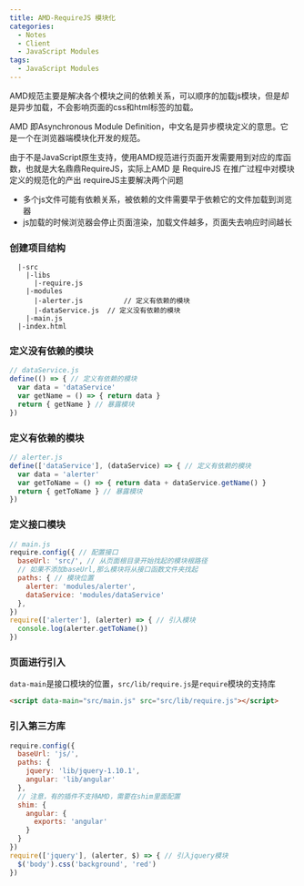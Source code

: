 ```yaml
---
title: AMD-RequireJS 模块化
categories:
  - Notes
  - Client
  - JavaScript Modules
tags:
  - JavaScript Modules
---
```



AMD规范主要是解决各个模块之间的依赖关系，可以顺序的加载js模块，但是却是异步加载，不会影响页面的css和html标签的加载。

AMD 即Asynchronous Module Definition，中文名是异步模块定义的意思。它是一个在浏览器端模块化开发的规范。

由于不是JavaScript原生支持，使用AMD规范进行页面开发需要用到对应的库函数，也就是大名鼎鼎RequireJS，实际上AMD 是 RequireJS 在推广过程中对模块定义的规范化的产出
requireJS主要解决两个问题

- 多个js文件可能有依赖关系，被依赖的文件需要早于依赖它的文件加载到浏览器
- js加载的时候浏览器会停止页面渲染，加载文件越多，页面失去响应时间越长

<!-- more -->

### 创建项目结构

~~~
  |-src
    |-libs
      |-require.js
    |-modules
      |-alerter.js 			// 定义有依赖的模块
      |-dataService.js	// 定义没有依赖的模块
    |-main.js
  |-index.html
~~~

### 定义没有依赖的模块

~~~js
// dataService.js
define(() => { // 定义有依赖的模块
  var data = 'dataService'
  var getName = () => { return data }
  return { getName } // 暴露模块
})
~~~

### 定义有依赖的模块

~~~js
// alerter.js
define(['dataService'], (dataService) => { // 定义有依赖的模块
  var data = 'alerter'
  var getToName = () => { return data + dataService.getName() }
  return { getToName } // 暴露模块
})
~~~

### 定义接口模块

~~~js
// main.js
require.config({ // 配置接口
  baseUrl: 'src/', // 从页面根目录开始找起的模块根路径
  // 如果不添加baseUrl,那么模块将从接口函数文件夹找起
  paths: { // 模块位置
    alerter: 'modules/alerter',
    dataService: 'modules/dataService'
  },
})
require(['alerter'], (alerter) => { // 引入模块
  console.log(alerter.getToName())
})
~~~

### 页面进行引入

`data-main`是接口模块的位置，`src/lib/require.js`是`require`模块的支持库

~~~html
<script data-main="src/main.js" src="src/lib/require.js"></script>
~~~

### 引入第三方库

~~~js
require.config({
  baseUrl: 'js/',
  paths: {
    jquery: 'lib/jquery-1.10.1',
    angular: 'lib/angular'
  },
  // 注意，有的插件不支持AMD，需要在shim里面配置
  shim: {
    angular: {
      exports: 'angular'
    }
  }
})
require(['jquery'], (alerter, $) => { // 引入jquery模块
  $('body').css('background', 'red')
})
~~~
